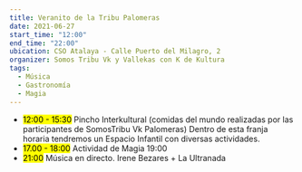 ```yaml
---
title: Veranito de la Tribu Palomeras
date: 2021-06-27
start_time: "12:00"
end_time: "22:00"
ubication: CSO Atalaya - Calle Puerto del Milagro, 2 
organizer: Somos Tribu Vk y Vallekas con K de Kultura
tags:
  - Música
  - Gastronomía
  - Magia
---
```

- <mark>12:00 - 15:30</mark> Pincho Interkultural (comidas del mundo realizadas por las participantes de SomosTribu Vk Palomeras) Dentro de esta franja horaria tendremos un Espacio Infantil con diversas actividades.
- <mark>17.00 - 18:00</mark> Actividad de Magia 19:00 
- <mark>21:00</mark> Música en directo. Irene Bezares + La Ultranada 
